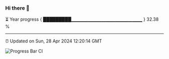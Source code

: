 ### Hi there 👋

⏳ Year progress { █████████▁▁▁▁▁▁▁▁▁▁▁▁▁▁▁▁▁▁▁▁▁ } 32.38 %

---

⏰ Updated on Sun, 28 Apr 2024 12:20:14 GMT

![Progress Bar CI](https://github.com/liununu/liununu/workflows/Progress%20Bar%20CI/badge.svg)
